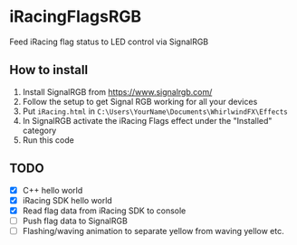 # iRacingFlagsRGB
Feed iRacing flag status to LED control via SignalRGB

## How to install
1. Install SignalRGB from https://www.signalrgb.com/
2. Follow the setup to get Signal RGB working for all your devices
3. Put `iRacing.html` in `C:\Users\YourName\Documents\WhirlwindFX\Effects`
4. In SignalRGB activate the iRacing Flags effect under the "Installed" category
5. Run this code

## TODO
 - [x] C++ hello world
 - [x] iRacing SDK hello world
 - [x] Read flag data from iRacing SDK to console
 - [ ] Push flag data to SignalRGB
 - [ ] Flashing/waving animation to separate yellow from waving yellow etc.
